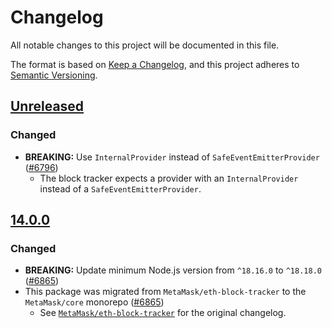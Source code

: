 # Changelog

All notable changes to this project will be documented in this file.

The format is based on [Keep a Changelog](https://keepachangelog.com/en/1.0.0/),
and this project adheres to [Semantic Versioning](https://semver.org/spec/v2.0.0.html).

## [Unreleased]

### Changed

- **BREAKING:** Use `InternalProvider` instead of `SafeEventEmitterProvider` ([#6796](https://github.com/MetaMask/core/pull/6796))
  - The block tracker expects a provider with an `InternalProvider` instead of a `SafeEventEmitterProvider`.

## [14.0.0]

### Changed

- **BREAKING:** Update minimum Node.js version from `^18.16.0` to `^18.18.0` ([#6865](https://github.com/MetaMask/core/pull/6865))
- This package was migrated from `MetaMask/eth-block-tracker` to the
  `MetaMask/core` monorepo ([#6865](https://github.com/MetaMask/core/pull/6865))
  - See [`MetaMask/eth-block-tracker`](https://github.com/MetaMask/eth-block-tracker/blob/main/CHANGELOG.md)
    for the original changelog.

[Unreleased]: https://github.com/MetaMask/core/compare/@metamask/eth-block-tracker@14.0.0...HEAD
[14.0.0]: https://github.com/MetaMask/core/releases/tag/@metamask/eth-block-tracker@14.0.0
